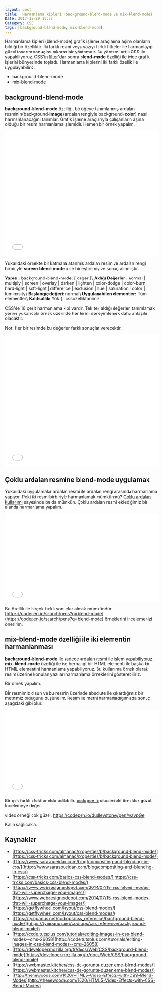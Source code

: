 ```yaml
---
layout: post
title:  Harmanlama kipleri (background-blend-mode ve mix-blend-mode)
Date: 2017-12-29 15:37
Category: CSS
tags: [background-blend-mode, mix-blend-mode]
---
```


Harmanlama kipleri (blend-mode) grafik işleme araçlarına aşina olanların bildiği bir özelliktir. İki farklı resmi veya yazıyı farklı filtreler ile harmanlayıp güzel tasarım sonuçları çıkaran bir yöntemdir. Bu yöntemi artık CSS ile yapabiliyoruz. CSS'in [filter](/css-filtre-efektleri/)'dan sonra **blend-mode** özelliği ile iyice grafik işlerini bünyesinde topladı. Harmanlama kiplerini iki farklı özellik ile uygulayabiliriz.

 - background-blend-mode
 - mix-blend-mode

## background-blend-mode

**background-blend-mode** özelliği, bir öğeye tanımlanmış ardalan resminin(background-**image**) ardalan rengiyle(background-**color**) nasıl harmanlanacağını tanımlar. Grafik işleme araçlarıyla çalışanların aşina olduğu bir resim harmanlama işlemidir.
Hemen bir örnek yapalım.

<iframe height='413' scrolling='no' title='blend-mode' src='//codepen.io/fatihhayri/embed/Kyxpgm/?height=413&theme-id=13521&default-tab=css,result&embed-version=2' frameborder='no' allowtransparency='true' allowfullscreen='true' style='width: 100%;'>See the Pen <a href='https://codepen.io/fatihhayri/pen/Kyxpgm/'>blend-mode</a> by Fatih  (<a href='https://codepen.io/fatihhayri'>@fatihhayri</a>) on <a href='https://codepen.io'>CodePen</a>.
</iframe>

Yukarıdaki örnekte bir katmana atanmış ardalan resim ve ardalan rengi birbiriyle **screen** **blend-mode**'u ile birleştirilmiş ve sonuç alınmıştır. 

**Yapısı :** background-blend-mode: [ deger ]\\
**Aldığı Değerler :** normal | multiply | screen | overlay | darken | lighten | color-dodge | color-burn | hard-light | soft-light | difference | exclusion | hue | saturation | color | luminosity\\
**Başlangıç değeri:** normal\\
**Uygulanabilen elementler:** Tüm elementler\\
**Kalıtsallık:** Yok
{: .cssozelliktanimi}

CSS'de 16 çeşit harmanlama kipi vardır. Tek tek aldığı değerleri tanımlamak yerine yukarıdaki örnek üzerinde her birini deneyimlemek daha anlaşılır olacaktır.

Not: Her bir resimde bu değerler farklı sonuçlar verecektir. 

<iframe height='436' scrolling='no' title='blend-mode' src='//codepen.io/fatihhayri/embed/gXdjdX/?height=436&theme-id=13521&default-tab=result&embed-version=2' frameborder='no' allowtransparency='true' allowfullscreen='true' style='width: 100%;'>See the Pen <a href='https://codepen.io/fatihhayri/pen/gXdjdX/'>blend-mode</a> by Fatih  (<a href='https://codepen.io/fatihhayri'>@fatihhayri</a>) on <a href='https://codepen.io'>CodePen</a>.
</iframe>

## Çoklu ardalan resmine blend-mode uygulamak

Yukarıdaki uygulamalar ardalan resmi ile ardalan rengi arasında harmanlama yapıyor. Peki iki resmi birbiriyle harmanlamak mümkünmü? [Çoklu ardalan kullanımı](/css3-coklu-ardalanmultiple-background/) sayesinde bu da mümkün. Çoklu ardalan resmi eklediğimiz bir alanda harmanlama yapalım.

<iframe height='289' scrolling='no' title='Çoklu ardalan ile blend-mode' src='//codepen.io/fatihhayri/embed/POdyaZ/?height=289&theme-id=13521&default-tab=result&embed-version=2' frameborder='no' allowtransparency='true' allowfullscreen='true' style='width: 100%;'>See the Pen <a href='https://codepen.io/fatihhayri/pen/POdyaZ/'>Çoklu ardalan ile blend-mode</a> by Fatih  (<a href='https://codepen.io/fatihhayri'>@fatihhayri</a>) on <a href='https://codepen.io'>CodePen</a>.
</iframe>

Bu özellik ile birçok farklı sonuçlar almak mümkündür. [https://codepen.io/search/pens?q=blend-mode](https://codepen.io/search/pens?q=blend-mode) örneklerini incelemenizi öneririm.

## mix-blend-mode özelliği ile iki elementin harmanlanması

**background-blend-mode** ile sadece ardalan resmi ile işlem yapabiliyoruz. **mix-blend-mode** özelliği ile ise herhangi bir HTML elementi ile başka bir HTMlL elementini harmanlama yapabiliyoruz. Bu kullanıma örnek olarak resim üzerine konulan yazıları harmanlama örneklerini gösterebiliriz.

Bir örnek yapalım.

Bİr resmimiz olsun ve bu resmin üzerinde absolute ile çıkardığımız bir metnimiz olduğunu düşünelim. Resim ile metni harmanladığımızda sonuç aşağıdaki gibi olur.

<iframe height='275' scrolling='no' title='mix-blend-mode' src='//codepen.io/fatihhayri/embed/aEJyKv/?height=275&theme-id=13521&default-tab=result&embed-version=2' frameborder='no' allowtransparency='true' allowfullscreen='true' style='width: 100%;'>See the Pen <a href='https://codepen.io/fatihhayri/pen/aEJyKv/'>mix-blend-mode</a> by Fatih  (<a href='https://codepen.io/fatihhayri'>@fatihhayri</a>) on <a href='https://codepen.io'>CodePen</a>.
</iframe>

Bir çok farklı efektler elde edilebilir. [codepen.io](https://codepen.io/) sitesindeki örnekler güzel. İncelemeye değer.

video örneği çok güzel. https://codepen.io/dudleystorey/pen/wavpGe

Kalın sağlıcakla.

## Kaynaklar

 - [https://css-tricks.com/almanac/properties/b/background-blend-mode/](https://css-tricks.com/almanac/properties/b/background-blend-mode/)
 - [https://www.sarasoueidan.com/blog/compositing-and-blending-in-css/](https://www.sarasoueidan.com/blog/compositing-and-blending-in-css/)
 - [https://css-tricks.com/basics-css-blend-modes/](https://css-tricks.com/basics-css-blend-modes/)
 - [https://www.webdesignerdepot.com/2014/07/15-css-blend-modes-that-will-supercharge-your-images/](https://www.webdesignerdepot.com/2014/07/15-css-blend-modes-that-will-supercharge-your-images/)
 - [https://getflywheel.com/layout/css-blend-modes/](https://getflywheel.com/layout/css-blend-modes/)
 - [https://tympanus.net/codrops/css_reference/background-blend-mode/](https://tympanus.net/codrops/css_reference/background-blend-mode/)
 - [https://code.tutsplus.com/tutorials/editing-images-in-css-blend-modes--cms-26058](https://code.tutsplus.com/tutorials/editing-images-in-css-blend-modes--cms-26058)
 - [https://developer.mozilla.org/tr/docs/Web/CSS/background-blend-mode](https://developer.mozilla.org/tr/docs/Web/CSS/background-blend-mode)
 - [https://webmaster.kitchen/css-de-goruntu-duzenleme-blend-modes/](https://webmaster.kitchen/css-de-goruntu-duzenleme-blend-modes/)
 - [http://thenewcode.com/1020/HTML5-Video-Effects-with-CSS-Blend-Modes](http://thenewcode.com/1020/HTML5-Video-Effects-with-CSS-Blend-Modes)
